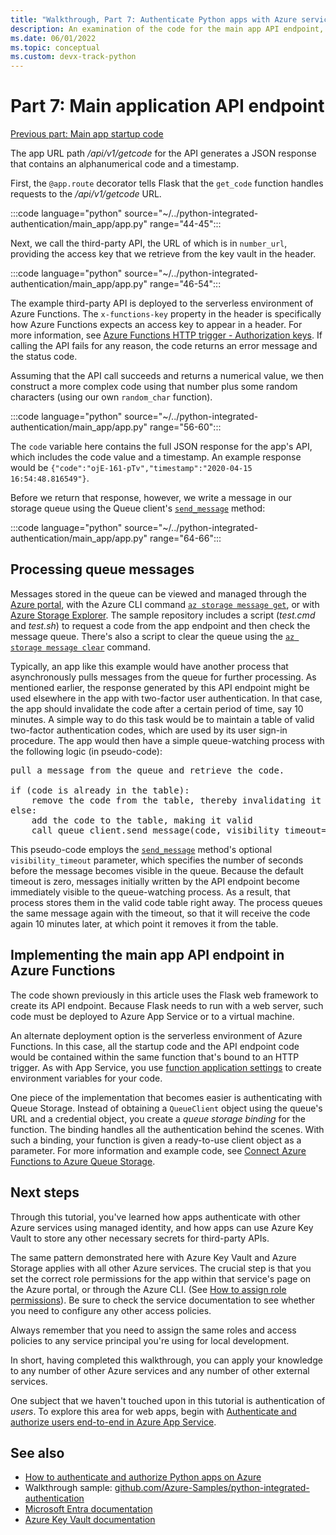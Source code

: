 ```yaml
---
title: "Walkthrough, Part 7: Authenticate Python apps with Azure services"
description: An examination of the code for the main app API endpoint, which uses the third-party API endpoint and writes a message to Azure Queue Storage.
ms.date: 06/01/2022
ms.topic: conceptual
ms.custom: devx-track-python
---
```


# Part 7: Main application API endpoint

[Previous part: Main app startup code](walkthrough-tutorial-authentication-06.md)

The app URL path */api/v1/getcode* for the API generates a JSON response that contains an alphanumerical code and a timestamp.

First, the `@app.route` decorator tells Flask that the `get_code` function handles requests to the */api/v1/getcode* URL.

:::code language="python" source="~/../python-integrated-authentication/main_app/app.py" range="44-45":::

Next, we call the third-party API, the URL of which is in `number_url`, providing the access key that we retrieve from the key vault in the header.

:::code language="python" source="~/../python-integrated-authentication/main_app/app.py" range="46-54":::

The example third-party API is deployed to the serverless environment of Azure Functions. The `x-functions-key` property in the header is specifically how Azure Functions expects an access key to appear in a header. For more information, see [Azure Functions HTTP trigger - Authorization keys](/azure/azure-functions/functions-bindings-http-webhook-trigger?tabs=csharp#authorization-keys). If calling the API fails for any reason, the code returns an error message and the status code.

Assuming that the API call succeeds and returns a numerical value, we then construct a more complex code using that number plus some random characters (using our own `random_char` function).

:::code language="python" source="~/../python-integrated-authentication/main_app/app.py" range="56-60":::

The `code` variable here contains the full JSON response for the app's API, which includes the code value and a timestamp. An example response would be `{"code":"ojE-161-pTv","timestamp":"2020-04-15 16:54:48.816549"}`.

Before we return that response, however, we write a message in our storage queue using the Queue client's [`send_message`](/python/api/azure-storage-queue/azure.storage.queue.queueclient#send-message-content----kwargs-) method:

:::code language="python" source="~/../python-integrated-authentication/main_app/app.py" range="64-66":::

## Processing queue messages

Messages stored in the queue can be viewed and managed through the [Azure portal](/azure/storage/queues/storage-quickstart-queues-portal#view-message-properties), with the Azure CLI command [`az storage message get`](/cli/azure/storage/message#az-storage-message-get), or with [Azure Storage Explorer](https://azure.microsoft.com/features/storage-explorer/). The sample repository includes a script (*test.cmd* and *test.sh*) to request a code from the app endpoint and then check the message queue. There's also a script to clear the queue using the [`az storage message clear`](/cli/azure/storage/message#az-storage-message-clear) command.

Typically, an app like this example would have another process that asynchronously pulls messages from the queue for further processing. As mentioned earlier, the response generated by this API endpoint might be used elsewhere in the app with two-factor user authentication. In that case, the app should invalidate the code after a certain period of time, say 10 minutes. A simple way to do this task would be to maintain a table of valid two-factor authentication codes, which are used by its user sign-in procedure. The app would then have a simple queue-watching process with the following logic (in pseudo-code):

<pre>
pull a message from the queue and retrieve the code.

if (code is already in the table):
    remove the code from the table, thereby invalidating it
else:
    add the code to the table, making it valid
    call queue_client.send_message(code, visibility_timeout=600)
</pre>

This pseudo-code employs the [`send_message`](/python/api/azure-storage-queue/azure.storage.queue.queueclient#send-message-content----kwargs-) method's optional `visibility_timeout` parameter, which specifies the number of seconds before the message becomes visible in the queue. Because the default timeout is zero, messages initially written by the API endpoint become immediately visible to the queue-watching process. As a result, that process stores them in the valid code table right away. The process queues the same message again with the timeout, so that it will receive the code again 10 minutes later, at which point it removes it from the table.

## Implementing the main app API endpoint in Azure Functions

The code shown previously in this article uses the Flask web framework to create its API endpoint. Because Flask needs to run with a web server, such code must be deployed to Azure App Service or to a virtual machine.

An alternate deployment option is the serverless environment of Azure Functions. In this case, all the startup code and the API endpoint code would be contained within the same function that's bound to an HTTP trigger. As with App Service, you use [function application settings](/azure/azure-functions/functions-how-to-use-azure-function-app-settings#settings) to create environment variables for your code.

One piece of the implementation that becomes easier is authenticating with Queue Storage. Instead of obtaining a `QueueClient` object using the queue's URL and a credential object, you create a *queue storage binding* for the function. The binding handles all the authentication behind the scenes. With such a binding, your function is given a ready-to-use client object as a parameter. For more information and example code, see [Connect Azure Functions to Azure Queue Storage](/azure/azure-functions/functions-add-output-binding-storage-queue-cli?tabs=bash%2Cbrowser&pivots=programming-language-python).

## Next steps

Through this tutorial, you've learned how apps authenticate with other Azure services using managed identity, and how apps can use Azure Key Vault to store any other necessary secrets for third-party APIs.

The same pattern demonstrated here with Azure Key Vault and Azure Storage applies with all other Azure services. The crucial step is that you set the correct role permissions for the app within that service's page on the Azure portal, or through the Azure CLI. (See [How to assign role permissions](/azure/role-based-access-control/role-assignments-steps)). Be sure to check the service documentation to see whether you need to configure any other access policies.

Always remember that you need to assign the same roles and access policies to any service principal you're using for local development.

In short, having completed this walkthrough, you can apply your knowledge to any number of other Azure services and any number of other external services.

One subject that we haven't touched upon in this tutorial is authentication of *users*. To explore this area for web apps, begin with [Authenticate and authorize users end-to-end in Azure App Service](/azure/app-service/tutorial-auth-aad?pivots=platform-linux).

## See also

- [How to authenticate and authorize Python apps on Azure](./sdk/authentication-overview.md)
- Walkthrough sample: [github.com/Azure-Samples/python-integrated-authentication](https://github.com/Azure-Samples/python-integrated-authentication)
- [Microsoft Entra documentation](/azure/active-directory)
- [Azure Key Vault documentation](/azure/key-vault)
